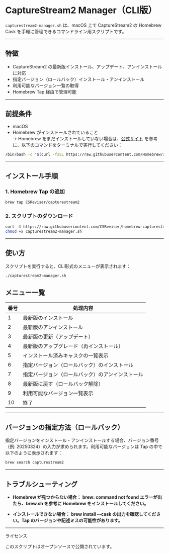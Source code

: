 # CaptureStream2 Manager（CLI版）

`capturestream2-manager.sh` は、macOS 上で CaptureStream2 の Homebrew Cask を手軽に管理できるコマンドライン用スクリプトです。

---

## 特徴

- CaptureStream2 の最新版インストール、アップデート、アンインストールに対応
- 指定バージョン（ロールバック）インストール・アンインストール
- 利用可能なバージョン一覧の取得
- Homebrew Tap 経由で管理可能

---

## 前提条件

- macOS
- Homebrew がインストールされていること  
  → Homebrew をまだインストールしていない場合は、[公式サイト](https://brew.sh/) を参考に、以下のコマンドをターミナルで実行してください：

```bash
/bin/bash -c "$(curl -fsSL https://raw.githubusercontent.com/Homebrew/install/HEAD/install.sh)"
```
---

## インストール手順

### 1. Homebrew Tap の追加

```bash
brew tap CSReviser/capturestream2
```

### 2. スクリプトのダウンロード
```bash
curl -O https://raw.githubusercontent.com/CSReviser/homebrew-capturestream2/main/capturestream2-manager.sh
chmod +x capturestream2-manager.sh
```

---

## 使い方

スクリプトを実行すると、CLI形式のメニューが表示されます：
```bash
./capturestream2-manager.sh
```

## メニュー一覧

| 番号 | 処理内容                                                   |
|------|------------------------------------------------------------|
| 1    | 最新版のインストール                                       |
| 2    | 最新版のアンインストール                                   |
| 3    | 最新版の更新（アップデート）                               |
| 4    | 最新版のアップグレード（再インストール）                   |
| 5    | インストール済みキャスクの一覧表示                         |
| 6    | 指定バージョン（ロールバック）のインストール               |
| 7    | 指定バージョン（ロールバック）のアンインストール           |
| 8    | 最新版に戻す（ロールバック解除）                           |
| 9    | 利用可能なバージョン一覧表示                               |
| 10   | 終了                                                       |

---

## バージョンの指定方法（ロールバック）

指定バージョンをインストール・アンインストールする場合、バージョン番号（例: 20250324）の入力が求められます。利用可能なバージョンは Tap の中で以下のように表示されます：
```bash
brew search capturestream2
```


---

## トラブルシューティング

* **Homebrew が見つからない場合：**
**brew: command not found エラーが出たら、brew.sh を参考に Homebrew をインストールしてください。**

* **インストールできない場合：**
**brew install --cask の出力を確認してください。Tap のバージョンや記述ミスの可能性があります。**

---

ライセンス

このスクリプトはオープンソースで公開されています。

